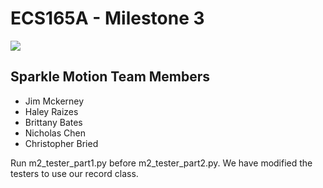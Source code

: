 # ECS165A - Milestone 3

![](miscellaneous/l-store.png)

## Sparkle Motion Team Members
- Jim Mckerney
- Haley Raizes
- Brittany Bates
- Nicholas Chen
- Christopher Bried

Run m2_tester_part1.py before m2_tester_part2.py. We have modified the testers to use our record class.
